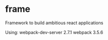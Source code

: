 # frame
Framework to build ambitious react applications

Using:
webpack-dev-server 2.7.1
webpack 3.5.6
